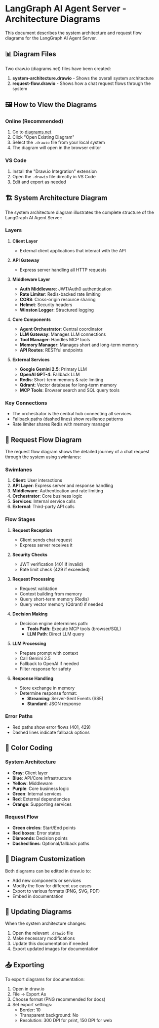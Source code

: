 # LangGraph AI Agent Server - Architecture Diagrams

This document describes the system architecture and request flow diagrams for the LangGraph AI Agent Server.

## 📊 Diagram Files

Two draw.io (diagrams.net) files have been created:

1. **system-architecture.drawio** - Shows the overall system architecture
2. **request-flow.drawio** - Shows how a chat request flows through the system

## 🖼️ How to View the Diagrams

### Online (Recommended)
1. Go to [diagrams.net](https://app.diagrams.net/)
2. Click "Open Existing Diagram"
3. Select the `.drawio` file from your local system
4. The diagram will open in the browser editor

### VS Code
1. Install the "Draw.io Integration" extension
2. Open the `.drawio` file directly in VS Code
3. Edit and export as needed

## 🏗️ System Architecture Diagram

The system architecture diagram illustrates the complete structure of the LangGraph AI Agent Server:

### Layers

1. **Client Layer**
   - External client applications that interact with the API

2. **API Gateway**
   - Express server handling all HTTP requests

3. **Middleware Layer**
   - **Auth Middleware**: JWT/Auth0 authentication
   - **Rate Limiter**: Redis-backed rate limiting
   - **CORS**: Cross-origin resource sharing
   - **Helmet**: Security headers
   - **Winston Logger**: Structured logging

4. **Core Components**
   - **Agent Orchestrator**: Central coordinator
   - **LLM Gateway**: Manages LLM connections
   - **Tool Manager**: Handles MCP tools
   - **Memory Manager**: Manages short and long-term memory
   - **API Routes**: RESTful endpoints

5. **External Services**
   - **Google Gemini 2.5**: Primary LLM
   - **OpenAI GPT-4**: Fallback LLM
   - **Redis**: Short-term memory & rate limiting
   - **Qdrant**: Vector database for long-term memory
   - **MCP Tools**: Browser search and SQL query tools

### Key Connections
- The orchestrator is the central hub connecting all services
- Fallback paths (dashed lines) show resilience patterns
- Rate limiter shares Redis with memory manager

## 🔄 Request Flow Diagram

The request flow diagram shows the detailed journey of a chat request through the system using swimlanes:

### Swimlanes

1. **Client**: User interactions
2. **API Layer**: Express server and response handling
3. **Middleware**: Authentication and rate limiting
4. **Orchestrator**: Core business logic
5. **Services**: Internal service calls
6. **External**: Third-party API calls

### Flow Stages

1. **Request Reception**
   - Client sends chat request
   - Express server receives it

2. **Security Checks**
   - JWT verification (401 if invalid)
   - Rate limit check (429 if exceeded)

3. **Request Processing**
   - Request validation
   - Context building from memory
   - Query short-term memory (Redis)
   - Query vector memory (Qdrant) if needed

4. **Decision Making**
   - Decision engine determines path:
     - **Tools Path**: Execute MCP tools (browser/SQL)
     - **LLM Path**: Direct LLM query

5. **LLM Processing**
   - Prepare prompt with context
   - Call Gemini 2.5
   - Fallback to OpenAI if needed
   - Filter response for safety

6. **Response Handling**
   - Store exchange in memory
   - Determine response format:
     - **Streaming**: Server-Sent Events (SSE)
     - **Standard**: JSON response

### Error Paths
- Red paths show error flows (401, 429)
- Dashed lines indicate fallback options

## 🎨 Color Coding

### System Architecture
- **Gray**: Client layer
- **Blue**: API/Core infrastructure
- **Yellow**: Middleware
- **Purple**: Core business logic
- **Green**: Internal services
- **Red**: External dependencies
- **Orange**: Supporting services

### Request Flow
- **Green circles**: Start/End points
- **Red boxes**: Error states
- **Diamonds**: Decision points
- **Dashed lines**: Optional/fallback paths

## 📝 Diagram Customization

Both diagrams can be edited in draw.io to:
- Add new components or services
- Modify the flow for different use cases
- Export to various formats (PNG, SVG, PDF)
- Embed in documentation

## 🔧 Updating Diagrams

When the system architecture changes:
1. Open the relevant `.drawio` file
2. Make necessary modifications
3. Update this documentation if needed
4. Export updated images for documentation

## 📤 Exporting

To export diagrams for documentation:
1. Open in draw.io
2. File → Export As
3. Choose format (PNG recommended for docs)
4. Set export settings:
   - Border: 10
   - Transparent background: No
   - Resolution: 300 DPI for print, 150 DPI for web 